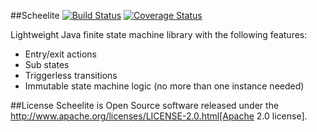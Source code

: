 ##Scheelite
[![Build Status](https://travis-ci.org/headstar/scheelite-library.svg?branch=master)](https://travis-ci.org/headstar/scheelite-library) [![Coverage Status](https://img.shields.io/coveralls/headstar/scheelite-library.svg)](https://coveralls.io/r/headstar/scheelite-library?branch=master)


Lightweight Java finite state machine library with the following features:

* Entry/exit actions
* Sub states
* Triggerless transitions
* Immutable state machine logic (no more than one instance needed) 

##License
Scheelite is Open Source software released under the http://www.apache.org/licenses/LICENSE-2.0.html[Apache 2.0 license].
